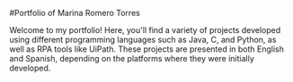 #Portfolio of Marina Romero Torres

Welcome to my portfolio! Here, you'll find a variety of projects developed using different programming languages such as Java, C, and Python, as well as RPA tools like UiPath. These projects are presented in both English and Spanish, depending on the platforms where they were initially developed.
